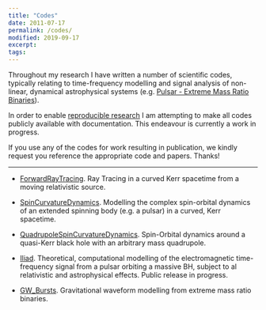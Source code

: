 ```yaml
---
title: "Codes"
date: 2011-07-17
permalink: /codes/
modified: 2019-09-17
excerpt:
tags:
---
```


Throughout my research I have written a number of scientific codes, typically relating to time-frequency modelling and signal analysis of non-linear, dynamical astrophysical systems (e.g. [Pulsar - Extreme Mass Ratio Binaries](http://tomkimpson.com/research/)).

In order to enable [reproducible research](http://reproducibleresearch.net/) I am attempting to make all codes publicly available with documentation. This endeavour is currently a work in progress.

If you use any of the codes for work resulting in publication, we kindly request you reference the appropriate code and papers. Thanks!

--------------------------------------------------------

* [ForwardRayTracing](https://github.com/tomkimpson/ForwardRayTracing). Ray Tracing in a curved Kerr spacetime from a moving relativistic source.

* [SpinCurvatureDynamics](https://github.com/tomkimpson/SpinCurvatureDynamics). Modelling the complex spin-orbital dynamics of an extended spinning body (e.g. a pulsar) in a curved, Kerr spacetime.

* [QuadrupoleSpinCurvatureDynamics](https://github.com/tomkimpson/QuadrupoleSpinCurvatureDynamics). Spin-Orbital dynamics around a quasi-Kerr black hole with an arbitrary mass quadrupole.

* [Iliad](https://github.com/tomkimpson/Iliad). Theoretical, computational modelling of the electromagnetic time-frequency signal from a pulsar orbiting a massive BH, subject to al relativistic and astrophysical effects. Public release in progress.

* [GW_Bursts](https://github.com/tomkimpson/GW_Bursts). Gravitational waveform modelling from extreme mass ratio binaries.

